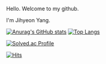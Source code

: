 Hello. Welcome to my github.

I'm Jihyeon Yang.


[![Anurag's GitHub stats](https://github-readme-stats.vercel.app/api?username=YSoori0728)](https://github.com/YSoori0728/github-readme-stats) [![Top Langs](https://github-readme-stats.vercel.app/api/top-langs/?username=YSoori0728&layout=compact)](https://github.com/YSoori0728/github-readme-stats)



[![Solved.ac Profile](http://mazassumnida.wtf/api/v2/generate_badge?boj=yang351)](https://solved.ac/yang3518/)
<!---8
YSoori0728/YSoori0728 is a ✨ special ✨ repository because its `README.md` (this file) appears on your GitHub profile.
You can click the Preview link to take a look at your changes.
--->


[![Hits](https://hits.seeyoufarm.com/api/count/incr/badge.svg?url=https%3A%2F%2Fgithub.com%2FYSoori0728&count_bg=%2379C83D&title_bg=%23555555&icon=&icon_color=%23E7E7E7&title=hits&edge_flat=false)](https://hits.seeyoufarm.com)
